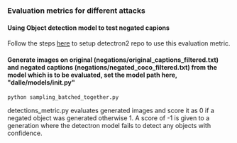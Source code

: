 ### Evaluation metrics for different attacks

#### Using Object detection model to test negated capions

Follow the steps [here](https://gilberttanner.com/blog/detectron-2-object-detection-with-pytorch) to setup detectron2 repo to use this evaluation metric.

#### Generate images on original (negations/original_captions_filtered.txt) and negated captions (negations/negated_coco_filtered.txt) from the model which is to be evaluated, set the model path here, "dalle/models/__init__.py"

```shell
python sampling_batched_together.py
```

detections_metric.py evaluates generated images and score it as 0 if a negated object was generated otherwise 1. A score of -1 is given to a generation where the detectron model fails to detect any objects with confidence.


